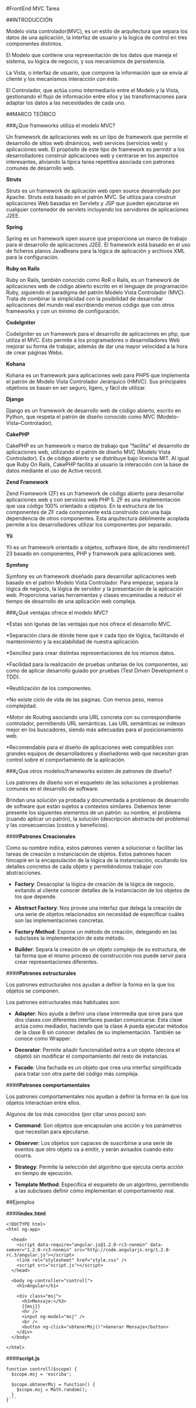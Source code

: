 #FrontEnd  MVC  Tarea

##INTRODUCCIÓN 

Modelo vista controlador(MVC), es un estilo de arquitectura que separa los datos de una aplicación, la interfaz de usuario y la logica de control en tres componentes distintos.

El Modelo que contiene una representación de los datos que maneja el sistema, su lógica de negocio, y sus mecanismos de persistencia.

La Vista, o interfaz de usuario, que compone la información que se envía al cliente y los mecanismos interacción con éste.

El Controlador, que actúa como intermediario entre el Modelo y la Vista, gestionando el flujo de información entre ellos y las transformaciones para adaptar los datos a las necesidades de cada uno.

##MARCO TEÓRICO

###¿Que frameworks utiliza el modelo MVC?

Un framework de aplicaciones web es un tipo de framework que permite el desarrollo de sitios web dinámicos, web services (servicios web) y aplicaciones web. El propósito de este tipo de framework es permitir a los desarrolladores construir aplicaciones web y centrarse en los aspectos interesantes, aliviando la típica tarea repetitiva asociada con patrones comunes de desarrollo web. 

**Struts**

Struts es un framework de aplicación web open source desarrollado por Apache. Struts está basado en el patrón MVC. Se utiliza para construir aplicaciones Web basadas en Servlets y JSP que pueden ejecutarse en cualquier contenedor de servlets incluyendo los servidores de aplicaciones J2EE.  

**Spring**

Spring es un framework open source que proporciona un marco de trabajo para el desarrollo de aplicaciones J2EE. El framework está basado en el uso de ficheros planos JavaBeans para la lógica de aplicación y archivos XML para la configuración.

**Ruby on Rails**

Ruby on Rails, también conocido como RoR o Rails, es un framework de aplicaciones web de código abierto escrito en el lenguaje de programación Ruby, siguiendo el paradigma del patrón Modelo Vista Controlador (MVC). Trata de combinar la simplicidad con la posibilidad de desarrollar aplicaciones del mundo real escribiendo menos código que con otros frameworks y con un mínimo de configuración.

**CodeIgniter**

CodeIgniter es un framework para el desarrollo de aplicaciones en php, que utiliza el MVC. Esto permite a los programadores o desarrolladores Web mejorar su forma de trabajar, además de dar una mayor velocidad a la hora de crear páginas Webs.

**Kohana**

Kohana es un framework para aplicaciones web para PHP5 que implementa el patrón de Modelo Vista Controlador Jerárquico (HMVC). Sus principales objetivos se basan en ser seguro, ligero, y fácil de utilizar.

**Django**
            
Django es un framework de desarrollo web de código abierto, escrito en Python, que respeta el patrón de diseño conocido como MVC (Modelo–Vista–Controlador).
        
**CakePHP**

CakePHP es un framework o marco de trabajo que "facilita" el desarrollo de aplicaciones web, utilizando el patrón de diseño MVC (Modelo Vista Controlador). Es de código abierto y se distribuye bajo licencia MIT. Al igual que Ruby On Rails, CakePHP facilita al usuario la interacción con la base de datos mediante el uso de Active record.
        
**Zend Framework**

Zend Framework (ZF) es un framework de código abierto para desarrollar aplicaciones web y con servicios web PHP 5. ZF es una implementación que usa código 100% orientado a objetos. En la estructura de los componentes de ZF cada componente está construido con una baja dependencia de otros componentes. Esta arquitectura débilmente acoplada permite a los desarrolladores utilizar los componentes por separado. 

**Yii**

Yii es un framework orientado a objetos, software libre, de alto rendimiento1​2​3​ basado en componentes, PHP y framework para aplicaciones web. 

**Symfony**

Symfony es un framework diseñado para desarrollar aplicaciones web basado en el patrón Modelo Vista Controlador. Para empezar, separa la lógica de negocio, la lógica de servidor y la presentación de la aplicación web. Proporciona varias herramientas y clases encaminadas a reducir el tiempo de desarrollo de una aplicación web compleja.  

###¿Qué ventajas ofrece el modelo MVC?

*Estas son lgunas de las ventajas que nos ofrece el desarrollo MVC.

*Separación clara de dónde tiene que ir cada tipo de lógica, facilitando el mantenimiento y la escalabilidad de nuestra aplicación.

*Sencillez para crear distintas representaciones de los mismos datos.

*Facilidad para la realización de pruebas unitarias de los componentes, así como de aplicar desarrollo guiado por pruebas (Test Driven Development o TDD).

*Reutilización de los componentes.

*No existe ciclo de vida de las páginas. Con menos peso, menos complejidad.

*Motor de Routing asociando una URL concreta con su correspondiente controlador, permitiendo URL semánticas. Las URL semánticas se indexan mejor en los buscadores, siendo más adecuadas para el posicionamiento web.

*Recomendable para el diseño de aplicaciones web compatibles con grandes equipos de desarrolladores y diseñadores web que necesitan gran control sobre el comportamiento de la aplicación.
        
###¿Que otros modelos/frameworks existen de patrones de diseño?

Los patrones de diseño son el esqueleto de las soluciones a problemas comunes en el desarrollo de software.

Brindan una solución ya probada y documentada a problemas de desarrollo de software que están sujetos a contextos similares. Debemos tener presente los siguientes elementos de un patrón: su nombre, el problema (cuando aplicar un patrón), la solución (descripción abstracta del problema) y las consecuencias (costos y beneficios).

####**Patrones Creacionales**

Como su nombre indica, estos patrones vienen a solucionar o facilitar las tareas de creación o instanciación de objetos.
Estos patrones hacen hincapié en la encapsulación de la lógica de la instanciación, ocultando los detalles concretos de cada objeto y permitiéndonos trabajar con abstracciones.
        
* **Factory**: Desacoplar la lógica de creación de la lógica de negocio, evitando al cliente conocer detalles de la instanciación de los objetos de los que depende.
            
* **Abstract Factory**: Nos provee una interfaz que delega la creación de una serie de objetos relacionados sin necesidad de especificar cuáles son las implementaciones concretas.
            
* **Factory Method**: Expone un método de creación, delegando en las subclases la implementación de este método.
            
* **Builder**: Separa la creación de un objeto complejo de su estructura, de tal forma que el mismo proceso de construcción nos puede servir para crear representaciones diferentes.
        
####**Patrones estructurales**
        
Los patrones estructurales nos ayudan a definir la forma en la que los objetos se componen.

Los patrones estructurales más habituales son:
            
* **Adapter**: Nos ayuda a definir una clase intermedia que sirve para que dos clases con diferentes interfaces puedan comunicarse. Esta clase actúa como mediador, haciendo que la clase A pueda ejecutar métodos de la clase B sin conocer detalles de su implementación. También se conoce como Wrapper.
            
* **Decorator**: Permite añadir funcionalidad extra a un objeto (decora el objeto) sin modificar el comportamiento del resto de instancias.
            
* **Facade**: Una fachada es un objeto que crea una interfaz simplificada para tratar con otra parte del código más compleja.

####**Patrones comportamentales**

Los patrones comportamentales nos ayudan a definir la forma en la que los objetos interactúan entre ellos.
            
Algunos de los más conocidos (por citar unos pocos) son:

* **Command**: Son objetos que encapsulan una acción y los parámetros que necesitan para ejecutarse.
            
* **Observer**: Los objetos son capaces de suscribirse a una serie de eventos que otro objeto va a emitir, y serán avisados cuando esto ocurra.

* **Strategy**: Permite la selección del algoritmo que ejecuta cierta acción en tiempo de ejecución.

* **Template Method**: Especifica el esqueleto de un algoritmo, permitiendo a las subclases definir cómo implementan el comportamiento real. 

##Ejemplos

####**index.html**

```
<!DOCTYPE html>
<html ng-app>

  <head>
    <script data-require="angular.js@1.2.0-rc3-nonmin" data-semver="1.2.0-rc3-nonmin" src="http://code.angularjs.org/1.2.0-rc.3/angular.js"></script>
    <link rel="stylesheet" href="style.css" />
    <script src="script.js"></script>
  </head>

  <body ng-controller="controll">
    <h1>Angular</h1>
    
    <div class="msj">
      <h3>Mensaje:</h3>
      {{msj}}
      <hr />
      <input ng-model="msj" /> 
      <br />
      <button ng-click="obtenerMsj()">Generar Mensaje</button>
    </div>
  </body>

</html>
```
####**script.js**

```
function controll($scope) {
  $scope.msj = 'escriba';
  
  $scope.obtenerMsj = function() {
    $scope.msj = Math.random();
  }
}```